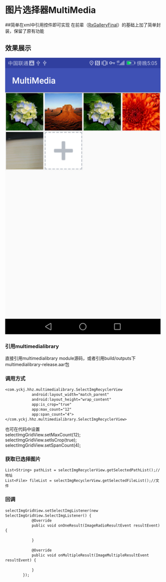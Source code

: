 # 图片选择器MultiMedia
##简单在xml中引用控件即可实现
在前辈（[RxGalleryFinal](https://github.com/FinalTeam/RxGalleryFinal)）的基础上加了简单封装，保留了原有功能
## 效果展示
![](https://github.com/wugod2015/MultiMedia/raw/master/art/Screenshot1.png)
### 引用multimedialibrary
直接引用multimedialibrary module源码，或者引用build/outputs下multimedialibrary-release.aar包
### 调用方式
```
<com.yckj.hhz.multimedialibrary.SelectImgRecyclerView
            android:layout_width="match_parent"
            android:layout_height="wrap_content"
            app:is_crop="true"
            app:max_count="12"
            app:span_count="4"></com.yckj.hhz.multimedialibrary.SelectImgRecyclerView>
```
也可在代码中设置<br>
        selectImgGridView.setMaxCount(12);<br>
        selectImgGridView.setIsCrop(true);<br>
        selectImgGridView.setSpanCount(4);<br>
### 获取已选择图片
```
List<String> pathList = selectImgRecyclerView.getSelectedPathList();//地址
List<File> fileList = selectImgRecyclerView.getSelectedFileList();//文件
```
### 回调
```
selectImgGridView.setSelectImgListener(new SelectImgGridView.SelectImgListener() {
            @Override
            public void onOneResult(ImageRadioResultEvent resultEvent) {

            }

            @Override
            public void onMultipleResult(ImageMultipleResultEvent resultEvent) {

            }
        });
```
